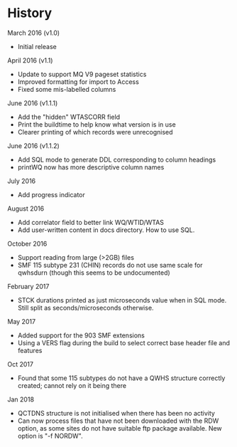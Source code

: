 
History
=======
March 2016 (v1.0)
* Initial release

April 2016 (v1.1)
* Update to support MQ V9 pageset statistics
* Improved formatting for import to Access
* Fixed some mis-labelled columns

June 2016 (v1.1.1)
* Add the "hidden" WTASCORR field
* Print the buildtime to help know what version is in use
* Clearer printing of which records were unrecognised

June 2016 (v1.1.2)
* Add SQL mode to generate DDL corresponding to column headings
* printWQ now has more descriptive column names

July 2016
* Add progress indicator

August 2016
* Add correlator field to better link WQ/WTID/WTAS
* Add user-written content in docs directory. How to use SQL.

October 2016
* Support reading from large (>2GB) files
* SMF 115 subtype 231 (CHIN) records do not use same scale for qwhsdurn
(though this seems to be undocumented)

February 2017
* STCK durations printed as just microseconds value when in SQL mode. Still
split as seconds/microseconds otherwise.

May 2017
* Added support for the 903 SMF extensions
* Using a VERS flag during the build to select correct base header file
and features

Oct 2017
* Found that some 115 subtypes do not have a QWHS structure correctly
created; cannot rely on it being there

Jan 2018
* QCTDNS structure is not initialised when there has been no activity
* Can now process files that have not been downloaded with the RDW option,
as some sites do not have suitable ftp package available. New option
is "-f NORDW".
